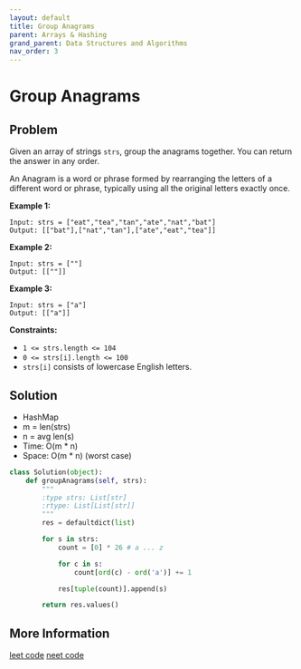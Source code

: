 ```yaml
---
layout: default
title: Group Anagrams
parent: Arrays & Hashing
grand_parent: Data Structures and Algorithms
nav_order: 3
---
```


# Group Anagrams

## Problem

Given an array of strings `strs`, group the anagrams together. You can return the answer in any order.

An Anagram is a word or phrase formed by rearranging the letters of a different word or phrase, typically using all the original letters exactly once.

**Example 1:**

```
Input: strs = ["eat","tea","tan","ate","nat","bat"]
Output: [["bat"],["nat","tan"],["ate","eat","tea"]]
```

**Example 2:**

```
Input: strs = [""]
Output: [[""]]
```

**Example 3:**

```
Input: strs = ["a"]
Output: [["a"]]
```

**Constraints:**

- `1 <= strs.length <= 104`
- `0 <= strs[i].length <= 100`
- `strs[i]` consists of lowercase English letters.

## Solution

- HashMap
- m = len(strs)
- n = avg len(s)
- Time: O(m \* n)
- Space: O(m \* n) (worst case)

```python
class Solution(object):
    def groupAnagrams(self, strs):
        """
        :type strs: List[str]
        :rtype: List[List[str]]
        """
        res = defaultdict(list)

        for s in strs:
            count = [0] * 26 # a ... z

            for c in s:
                count[ord(c) - ord('a')] += 1

            res[tuple(count)].append(s)

        return res.values()
```

## More Information

[leet code](https://leetcode.com/problems/group-anagrams/) [neet code](https://youtu.be/vzdNOK2oB2E)
